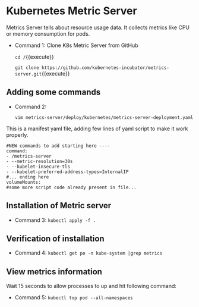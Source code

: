 # Kubernetes Metric Server
  Metrics Server tells about resource usage data. It collects metrics like CPU or memory consumption for pods.
  - Command 1: Clone K8s Metric Server from GitHub
    
    `cd /`{{execute}}<br/>
    
    `git clone https://github.com/kubernetes-incubator/metrics-server.git`{{execute}}

## Adding some commands
  - Command 2: 
    
    `vim metrics-server/deploy/kubernetes/metrics-server-deployment.yaml`
  
  This is a manifest yaml file, adding few lines of yaml script to make it work properly. 

    #NEW commands to add starting here ----
    command:
    - /metrics-server
    - --metric-resolution=30s
    - --kubelet-insecure-tls
    - --kubelet-preferred-address-types=InternalIP
    #... ending here
    volumeMounts:
    #some more script code already present in file...
    
## Installation of Metric server
  - Command 3: 
  `kubectl apply -f .`
  
## Verification of installation 
  - Command 4: 
  `kubectl get po -n kube-system |grep metrics`

## View metrics information 
  Wait 15 seconds to allow processes to up and hit following command:
  - Command 5: 
  `kubectl top pod --all-namespaces`
